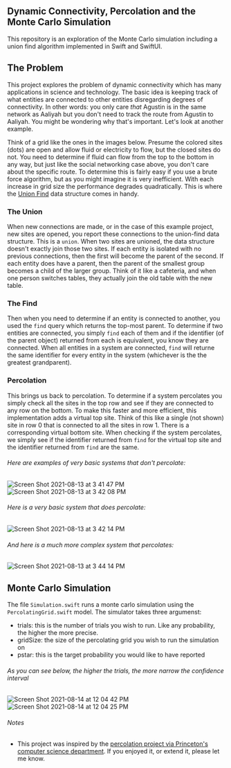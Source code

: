 ## Dynamic Connectivity, Percolation and the Monte Carlo Simulation
This repository is an exploration of the Monte Carlo simulation including a union find algorithm implemented in Swift and SwiftUI.

## The Problem
This project explores the problem of dynamic connectivity which has many applications in science and technology. The basic idea is keeping track of what entities are connected to other entities disregarding degrees of connectivity. In other words: you only care _that_ Agustin is in the same network as Aaliyah but you don't need to track the route from Agustin to Aaliyah. You might be wondering why that's important. Let's look at another example.

Think of a grid like the ones in the images below. Presume the colored sites (dots) are open and allow fluid or electricity to flow, but the closed sites do not. You need to determine if fluid can flow from the top to the bottom in any way, but just like the social networking case above, you don't care about the specific route. To determine this is fairly easy if you use a brute force algorithm, but as you might imagine it is very inefficient. With each increase in grid size the performance degrades quadratically. This is where the [Union Find](https://en.wikipedia.org/wiki/Disjoint-set_data_structure) data structure comes in handy.

### The Union
When new connections are made, or in the case of this example project, new sites are opened, you report these connections to the union-find data structure. This is a `union`. When two sites are unioned, the data structure doesn't exactly join those two sites. If each entity is isolated with no previous connections, then the first will become the parent of the second. If each entity does have a parent, then the parent of the smallest group becomes a child of the larger group. Think of it like a cafeteria, and when one person switches tables, they actually join the old table with the new table.

### The Find
Then when you need to determine if an entity is connected to another, you used the `find` query which returns the top-most parent. To determine if two entities are connected, you simply `find` each of them and if the identifier (of the parent object) returned from each is equivalent, you know they are connected. When all entities in a system are connected, `find` will returne the same identifier for every entity in the system (whichever is the the greatest grandparent).

### Percolation
This brings us back to percolation. To determine if a system percolates you simply check all the sites in the top row and see if they are connected to any row on the bottom. To make this faster and more efficient, this implementation adds a virtual top site. Think of this like a single (not shown) site in row 0 that is connected to all the sites in row 1. There is a corresponding virtual bottom site. When checking if the system percolates, we simply see if the identifier returned from `find` for the virtual top site and the identifier returned from `find` are the same.

###### Here are examples of very basic systems that don't percolate:

![Screen Shot 2021-08-13 at 3 41 47 PM](https://user-images.githubusercontent.com/11002/129410656-0a9e5e7a-b11b-4bf7-94be-63dfe963ec61.png)
![Screen Shot 2021-08-13 at 3 42 08 PM](https://user-images.githubusercontent.com/11002/129410662-16784467-fddd-410e-a1e0-a62f1d86ee57.png)

###### Here is a very basic system that does percolate:

![Screen Shot 2021-08-13 at 3 42 14 PM](https://user-images.githubusercontent.com/11002/129410664-bf508050-5462-4d36-9712-d384f2844a61.png)

###### And here is a much more complex system that percolates:

![Screen Shot 2021-08-13 at 3 44 14 PM](https://user-images.githubusercontent.com/11002/129410819-89db0b73-5aac-48a4-9358-4b97fc2068a8.png)


## Monte Carlo Simulation
The file `Simulation.swift` runs a monte carlo simulation using the `PercolatingGrid.swift` model. The simulator takes three argumenst:
- trials: this is the number of trials you wish to run. Like any probability, the higher the more precise.
- gridSize: the size of the percolating grid you wish to run the simulation on
- pstar: this is the target probability you would like to have reported

###### As you can see below, the higher the trials, the more narrow the confidence interval
![Screen Shot 2021-08-14 at 12 04 42 PM](https://user-images.githubusercontent.com/11002/129452335-c638b42a-c551-4892-b616-a8684d835a31.png)
![Screen Shot 2021-08-14 at 12 04 25 PM](https://user-images.githubusercontent.com/11002/129452342-4c3a4c65-c4cf-4188-89a9-c9b5ee4b890f.png)


###### Notes

* This project was inspired by the [percolation project via Princeton's computer science department](https://coursera.cs.princeton.edu/algs4/assignments/percolation/specification.php). If you enjoyed it, or extend it, please let me know.
